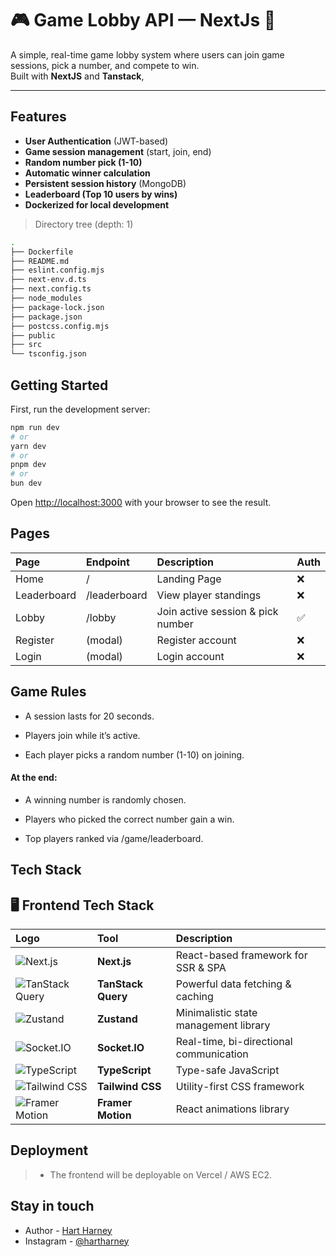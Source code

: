 # 🎮 Game Lobby API — NextJs 🐺

A simple, real-time game lobby system where users can join game sessions, pick a number, and compete to win.  
Built with **NextJS** and **Tanstack**,

---

## Features

- **User Authentication** (JWT-based)
- **Game session management** (start, join, end)
- **Random number pick (1-10)**
- **Automatic winner calculation**
- **Persistent session history** (MongoDB)
- **Leaderboard (Top 10 users by wins)**
- **Dockerized for local development**

> Directory tree (depth: 1)

```bash
.
├── Dockerfile
├── README.md
├── eslint.config.mjs
├── next-env.d.ts
├── next.config.ts
├── node_modules
├── package-lock.json
├── package.json
├── postcss.config.mjs
├── public
├── src
└── tsconfig.json
```

## Getting Started

First, run the development server:

```bash
npm run dev
# or
yarn dev
# or
pnpm dev
# or
bun dev
```

Open [http://localhost:3000](http://localhost:3000) with your browser to see the result.

## Pages

| Page        | Endpoint     | Description                       | Auth |
| :---------- | :----------- | :-------------------------------- | :--- |
| Home        | /            | Landing Page                      | ❌   |
| Leaderboard | /leaderboard | View player standings             | ❌   |
| Lobby       | /lobby       | Join active session & pick number | ✅   |
| Register    | (modal)      | Register account                  | ❌   |
| Login       | (modal)      | Login account                     | ❌   |

## Game Rules

- A session lasts for 20 seconds.

- Players join while it’s active.

- Each player picks a random number (1-10) on joining.

#### At the end:

- A winning number is randomly chosen.

- Players who picked the correct number gain a win.

- Top players ranked via /game/leaderboard.

## Tech Stack

## 🖥️ Frontend Tech Stack

| Logo                                                                      | Tool               | Description                             |
| :------------------------------------------------------------------------ | :----------------- | :-------------------------------------- |
| ![Next.js](https://nextjs.org/static/favicon/favicon-32x32.png)           | **Next.js**        | React-based framework for SSR & SPA     |
| ![TanStack Query](https://tanstack.com/query/v4/images/emblem-dark.svg)   | **TanStack Query** | Powerful data fetching & caching        |
| ![Zustand](https://avatars.githubusercontent.com/u/72518640?s=200&v=4)    | **Zustand**        | Minimalistic state management library   |
| ![Socket.IO](https://socket.io/images/logo.svg)                           | **Socket.IO**      | Real-time, bi-directional communication |
| ![TypeScript](https://cdn.worldvectorlogo.com/logos/typescript.svg)       | **TypeScript**     | Type-safe JavaScript                    |
| ![Tailwind CSS](https://tailwindcss.com/favicons/favicon-32x32.png?v=3)   | **Tailwind CSS**   | Utility-first CSS framework             |
| ![Framer Motion](https://cdn.worldvectorlogo.com/logos/framer-motion.svg) | **Framer Motion**  | React animations library                |

## Deployment

> - The frontend will be deployable on Vercel / AWS EC2.

## Stay in touch

- Author - [Hart Harney](https://github.com/hartharney)
- Instagram - [@hartharney](https://instagram.com/hart_harney)
